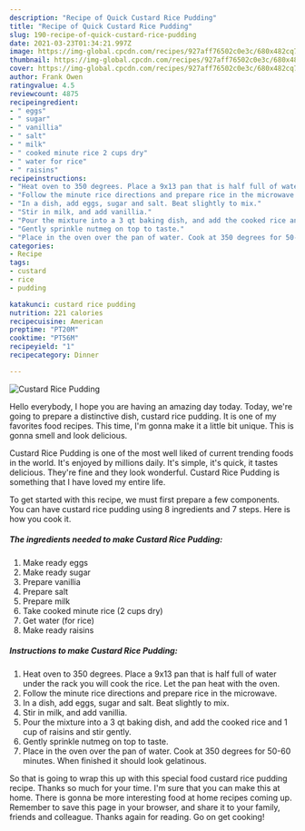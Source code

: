 ```yaml
---
description: "Recipe of Quick Custard Rice Pudding"
title: "Recipe of Quick Custard Rice Pudding"
slug: 190-recipe-of-quick-custard-rice-pudding
date: 2021-03-23T01:34:21.997Z
image: https://img-global.cpcdn.com/recipes/927aff76502c0e3c/680x482cq70/custard-rice-pudding-recipe-main-photo.jpg
thumbnail: https://img-global.cpcdn.com/recipes/927aff76502c0e3c/680x482cq70/custard-rice-pudding-recipe-main-photo.jpg
cover: https://img-global.cpcdn.com/recipes/927aff76502c0e3c/680x482cq70/custard-rice-pudding-recipe-main-photo.jpg
author: Frank Owen
ratingvalue: 4.5
reviewcount: 4875
recipeingredient:
- " eggs"
- " sugar"
- " vanillia"
- " salt"
- " milk"
- " cooked minute rice 2 cups dry"
- " water for rice"
- " raisins"
recipeinstructions:
- "Heat oven to 350 degrees. Place a 9x13 pan that is half full of water under the rack you will cook the rice. Let the pan heat with the oven."
- "Follow the minute rice directions and prepare rice in the microwave."
- "In a dish, add eggs, sugar and salt. Beat slightly to mix."
- "Stir in milk, and add vanillia."
- "Pour the mixture into a 3 qt baking dish, and add the cooked rice and 1 cup of raisins and stir gently."
- "Gently sprinkle nutmeg on top to taste."
- "Place in the oven over the pan of water. Cook at 350 degrees for 50-60 minutes. When finished it should look gelatinous."
categories:
- Recipe
tags:
- custard
- rice
- pudding

katakunci: custard rice pudding 
nutrition: 221 calories
recipecuisine: American
preptime: "PT20M"
cooktime: "PT56M"
recipeyield: "1"
recipecategory: Dinner

---
```



![Custard Rice Pudding](https://img-global.cpcdn.com/recipes/927aff76502c0e3c/680x482cq70/custard-rice-pudding-recipe-main-photo.jpg)

Hello everybody, I hope you are having an amazing day today. Today, we're going to prepare a distinctive dish, custard rice pudding. It is one of my favorites food recipes. This time, I'm gonna make it a little bit unique. This is gonna smell and look delicious.

Custard Rice Pudding is one of the most well liked of current trending foods in the world. It's enjoyed by millions daily. It's simple, it's quick, it tastes delicious. They're fine and they look wonderful. Custard Rice Pudding is something that I have loved my entire life.




To get started with this recipe, we must first prepare a few components. You can have custard rice pudding using 8 ingredients and 7 steps. Here is how you cook it.

<!--inarticleads1-->

##### The ingredients needed to make Custard Rice Pudding:

1. Make ready  eggs
1. Make ready  sugar
1. Prepare  vanillia
1. Prepare  salt
1. Prepare  milk
1. Take  cooked minute rice (2 cups dry)
1. Get  water (for rice)
1. Make ready  raisins




<!--inarticleads2-->

##### Instructions to make Custard Rice Pudding:

1. Heat oven to 350 degrees. Place a 9x13 pan that is half full of water under the rack you will cook the rice. Let the pan heat with the oven.
1. Follow the minute rice directions and prepare rice in the microwave.
1. In a dish, add eggs, sugar and salt. Beat slightly to mix.
1. Stir in milk, and add vanillia.
1. Pour the mixture into a 3 qt baking dish, and add the cooked rice and 1 cup of raisins and stir gently.
1. Gently sprinkle nutmeg on top to taste.
1. Place in the oven over the pan of water. Cook at 350 degrees for 50-60 minutes. When finished it should look gelatinous.




So that is going to wrap this up with this special food custard rice pudding recipe. Thanks so much for your time. I'm sure that you can make this at home. There is gonna be more interesting food at home recipes coming up. Remember to save this page in your browser, and share it to your family, friends and colleague. Thanks again for reading. Go on get cooking!
